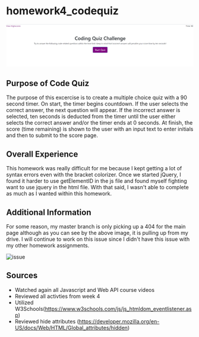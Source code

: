 # homework4_codequiz

![code quiz](./assets/codequiz.png)


## Purpose of Code Quiz

The purpose of this excercise is to create a multiple choice quiz with a 90 second timer. On start, the timer begins countdown. If the user selects the correct answer, the next question will appear. If the incorrect answer is selected, ten seconds is deducted from the timer until the user either selects the correct answer and/or the timer ends at 0 seconds. At finish, the score (time remaining) is shown to the user with an input text to enter initials and then to submit to the score page.


## Overall Experience


This homework was really difficult for me because I kept getting a lot of syntax errors even with the bracket colorizer. Once we started jQuery, I found it harder to use getElementID in the js file and found myself fighting want to use jquery in the html file. With that said, I wasn't able to complete as much as I wanted within this homework.

## Additional Information

For some reason, my master branch is only picking up a 404 for the main page although as you can see by the above image, it is pulling up from my drive. I will continue to work on this issue since I didn't have this issue with my other homework assignments.

![issue](./assets/issue.png)

## Sources

- Watched again all Javascript and Web API course videos
- Reviewed all activties from week 4
- Utilized W3Schools(https://www.w3schools.com/js/js_htmldom_eventlistener.asp)
- Reviewed hide attributes (https://developer.mozilla.org/en-US/docs/Web/HTML/Global_attributes/hidden)


